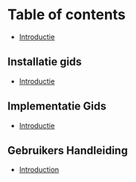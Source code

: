 # Table of contents

* [Introductie](README.md)

## Installatie gids

* [Introductie](installatie-gids/untitled.md)

## Implementatie Gids

* [Introductie](implementatie-gids/untitled.md)

## Gebruikers Handleiding

* [Introduction](gebruikers-handleiding/untitled.md)

